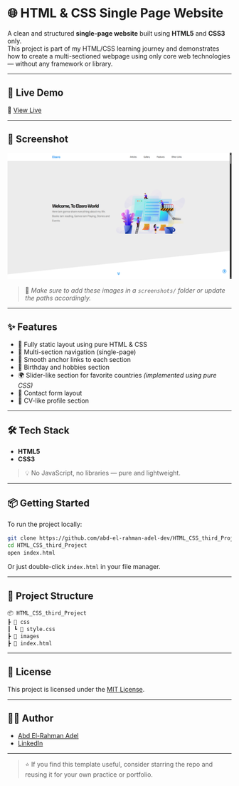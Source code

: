 # 🌐 HTML & CSS Single Page Website

A clean and structured **single-page website** built using **HTML5** and **CSS3** only.  
This project is part of my HTML/CSS learning journey and demonstrates how to create a multi-sectioned webpage using only core web technologies — without any framework or library.

---

## 🚀 Live Demo

📍 [View Live](https://abd-el-rahman-adel-dev.github.io/HTML_CSS_third_Project/)

---

## 📸 Screenshot

![Home Section](./screenshot.png)


> 📝 *Make sure to add these images in a `screenshots/` folder or update the paths accordingly.*

---

## ✨ Features

- 🎨 Fully static layout using pure HTML & CSS
- 📄 Multi-section navigation (single-page)
- 🧭 Smooth anchor links to each section
- 🎂 Birthday and hobbies section
- 🌍 Slider-like section for favorite countries *(implemented using pure CSS)*
- 💬 Contact form layout
- 👤 CV-like profile section

---

## 🛠 Tech Stack

- **HTML5**
- **CSS3**

> 💡 No JavaScript, no libraries — pure and lightweight.

---

## 📦 Getting Started

To run the project locally:

```bash
git clone https://github.com/abd-el-rahman-adel-dev/HTML_CSS_third_Project.git
cd HTML_CSS_third_Project
open index.html
```

Or just double-click `index.html` in your file manager.

---

## 📁 Project Structure

```
📦 HTML_CSS_third_Project
┣ 📂 css
┃ ┗ 📜 style.css
┣ 📂 images
┣ 📜 index.html

```

---

## 📄 License

This project is licensed under the [MIT License](./LICENSE).

---

## 🙋‍♂️ Author

- [Abd El-Rahman Adel](https://github.com/abd-el-rahman-adel-dev)
- [LinkedIn](https://www.linkedin.com/in/abdelrahman-adel-webdev)

---

> ⭐ If you find this template useful, consider starring the repo and reusing it for your own practice or portfolio.
